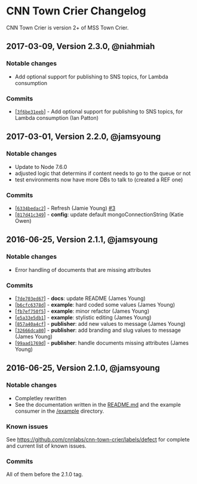# CNN Town Crier Changelog

CNN Town Crier is version 2+ of MSS Town Crier.

## 2017-03-09, Version 2.3.0, @niahmiah

### Notable changes

- Add optional support for publishing to SNS topics, for Lambda consumption

### Commits

* [[`3f6be31eeb`](https://github.com/cnnlabs/cnn-town-crier/commit/3f6be31eeb)] - Add optional support for publishing to SNS topics, for Lambda consumption (Ian Patton)

## 2017-03-01, Version 2.2.0, @jamsyoung

### Notable changes

- Update to Node 7.6.0
- adjusted logic that determins if content needs to go to the queue or not
- test environments now have more DBs to talk to (created a REF one)


### Commits

* [[`6334bedac2`](https://github.com/cnnlabs/cnn-town-crier/commit/6334bedac2)] - Refresh (Jamie Young) [#3](https://github.com/cnnlabs/cnn-town-crier/pull/3)
* [[`817d41c349`](https://github.com/cnnlabs/cnn-town-crier/commit/817d41c349)] - **config**: update default mongoConnectionString (Katie Owen)



## 2016-06-25, Version 2.1.1, @jamsyoung

### Notable changes

- Error handling of documents that are missing attributes


### Commits

* [[`7de703ed67`](https://github.com/cnnlabs/cnn-town-crier/commit/7de703ed67)] - **docs**: update README (James Young)
* [[`b6cfc6378d`](https://github.com/cnnlabs/cnn-town-crier/commit/b6cfc6378d)] - **example**: hard coded some values (James Young)
* [[`fb7ef750f5`](https://github.com/cnnlabs/cnn-town-crier/commit/fb7ef750f5)] - **example**: minor refactor (James Young)
* [[`e5a33e5db1`](https://github.com/cnnlabs/cnn-town-crier/commit/e5a33e5db1)] - **example**: stylistic editing (James Young)
* [[`857a40a4cf`](https://github.com/cnnlabs/cnn-town-crier/commit/857a40a4cf)] - **publisher**: add new values to message (James Young)
* [[`32666dca80`](https://github.com/cnnlabs/cnn-town-crier/commit/32666dca80)] - **publisher**: add branding and slug values to message (James Young)
* [[`99aad1769d`](https://github.com/cnnlabs/cnn-town-crier/commit/99aad1769d)] - **publisher**: handle documents missing attributes (James Young)




## 2016-06-25, Version 2.1.0, @jamsyoung

### Notable changes

- Completley rewritten
- See the documentation written in the [README.md](./README.md) and the example
  consumer in the [/example](./example) directory.


### Known issues

See https://github.com/cnnlabs/cnn-town-crier/labels/defect for complete and
current list of known issues.


### Commits

All of them before the 2.1.0 tag.
